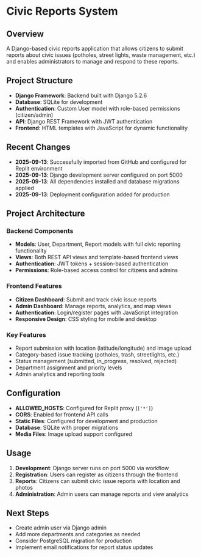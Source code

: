 # Civic Reports System

## Overview
A Django-based civic reports application that allows citizens to submit reports about civic issues (potholes, street lights, waste management, etc.) and enables administrators to manage and respond to these reports.

## Project Structure
- **Django Framework**: Backend built with Django 5.2.6
- **Database**: SQLite for development 
- **Authentication**: Custom User model with role-based permissions (citizen/admin)
- **API**: Django REST Framework with JWT authentication
- **Frontend**: HTML templates with JavaScript for dynamic functionality

## Recent Changes
- **2025-09-13**: Successfully imported from GitHub and configured for Replit environment
- **2025-09-13**: Django development server configured on port 5000
- **2025-09-13**: All dependencies installed and database migrations applied
- **2025-09-13**: Deployment configuration added for production

## Project Architecture

### Backend Components
- **Models**: User, Department, Report models with full civic reporting functionality
- **Views**: Both REST API views and template-based frontend views
- **Authentication**: JWT tokens + session-based authentication
- **Permissions**: Role-based access control for citizens and admins

### Frontend Features
- **Citizen Dashboard**: Submit and track civic issue reports
- **Admin Dashboard**: Manage reports, analytics, and map views
- **Authentication**: Login/register pages with JavaScript integration
- **Responsive Design**: CSS styling for mobile and desktop

### Key Features
- Report submission with location (latitude/longitude) and image upload
- Category-based issue tracking (potholes, trash, streetlights, etc.)
- Status management (submitted, in_progress, resolved, rejected)
- Department assignment and priority levels
- Admin analytics and reporting tools

## Configuration
- **ALLOWED_HOSTS**: Configured for Replit proxy (`['*']`)
- **CORS**: Enabled for frontend API calls
- **Static Files**: Configured for development and production
- **Database**: SQLite with proper migrations
- **Media Files**: Image upload support configured

## Usage
1. **Development**: Django server runs on port 5000 via workflow
2. **Registration**: Users can register as citizens through the frontend
3. **Reports**: Citizens can submit civic issue reports with location and photos
4. **Administration**: Admin users can manage reports and view analytics

## Next Steps
- Create admin user via Django admin
- Add more departments and categories as needed
- Consider PostgreSQL migration for production
- Implement email notifications for report status updates